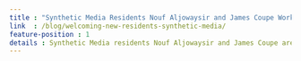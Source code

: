 ```yaml
---
title : "Synthetic Media Residents Nouf Aljowaysir and James Coupe Working Virtually with ThoughtWorks Arts"
link  : /blog/welcoming-new-residents-synthetic-media/
feature-position : 1
details : Synthetic Media residents Nouf Aljowaysir and James Coupe are working on projects with ThoughtWorks Arts. Due to COVID-19, these residencies have been restructured to take place fully online.
---
```

